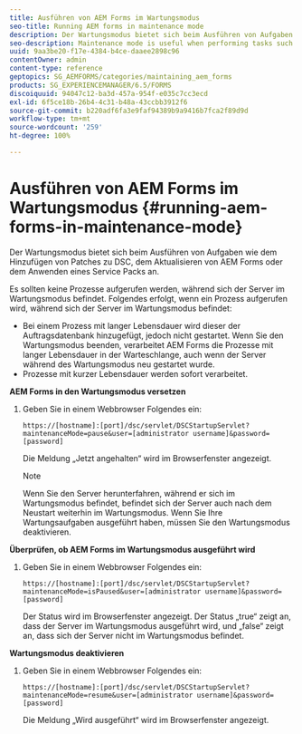 ```yaml
---
title: Ausführen von AEM Forms im Wartungsmodus
seo-title: Running AEM forms in maintenance mode
description: Der Wartungsmodus bietet sich beim Ausführen von Aufgaben wie dem Hinzufügen von Patches zu DSC, dem Aktualisieren von AEM Forms oder dem Anwenden eines Service Packs an. Erfahren Sie mehr über die Ausführung von AEM Forms im Wartungsmodus.
seo-description: Maintenance mode is useful when performing tasks such as patching a DSC, upgrading AEM forms, or applying a service pack. Learn more about running AEM forms in maintenance mode.
uuid: 9aa3be20-f17e-4384-b4ce-daaee2898c96
contentOwner: admin
content-type: reference
geptopics: SG_AEMFORMS/categories/maintaining_aem_forms
products: SG_EXPERIENCEMANAGER/6.5/FORMS
discoiquuid: 94047c12-ba3d-457a-954f-e035c7cc3ecd
exl-id: 6f5ce18b-26b4-4c31-b48a-43ccbb3912f6
source-git-commit: b220adf6fa3e9faf94389b9a9416b7fca2f89d9d
workflow-type: tm+mt
source-wordcount: '259'
ht-degree: 100%

---
```


# Ausführen von AEM Forms im Wartungsmodus {#running-aem-forms-in-maintenance-mode}

Der Wartungsmodus bietet sich beim Ausführen von Aufgaben wie dem Hinzufügen von Patches zu DSC, dem Aktualisieren von AEM Forms oder dem Anwenden eines Service Packs an.

Es sollten keine Prozesse aufgerufen werden, während sich der Server im Wartungsmodus befindet. Folgendes erfolgt, wenn ein Prozess aufgerufen wird, während sich der Server im Wartungsmodus befindet:

* Bei einem Prozess mit langer Lebensdauer wird dieser der Auftragsdatenbank hinzugefügt, jedoch nicht gestartet. Wenn Sie den Wartungsmodus beenden, verarbeitet AEM Forms die Prozesse mit langer Lebensdauer in der Warteschlange, auch wenn der Server während des Wartungsmodus neu gestartet wurde.
* Prozesse mit kurzer Lebensdauer werden sofort verarbeitet.

**AEM Forms in den Wartungsmodus versetzen**

1. Geben Sie in einem Webbrowser Folgendes ein:

   `https://[hostname]:[port]/dsc/servlet/DSCStartupServlet?maintenanceMode=pause&user=[administrator username]&password=[password]`

   Die Meldung „Jetzt angehalten“ wird im Browserfenster angezeigt.

   >[!NOTE]
   >
   >Wenn Sie den Server herunterfahren, während er sich im Wartungsmodus befindet, befindet sich der Server auch nach dem Neustart weiterhin im Wartungsmodus. Wenn Sie Ihre Wartungsaufgaben ausgeführt haben, müssen Sie den Wartungsmodus deaktivieren.

**Überprüfen, ob AEM Forms im Wartungsmodus ausgeführt wird**

1. Geben Sie in einem Webbrowser Folgendes ein:

   `https://[hostname]:[port]/dsc/servlet/DSCStartupServlet?maintenanceMode=isPaused&user=[administrator username]&password=[password]`

   Der Status wird im Browserfenster angezeigt. Der Status „true“ zeigt an, dass der Server im Wartungsmodus ausgeführt wird, und „false“ zeigt an, dass sich der Server nicht im Wartungsmodus befindet.

**Wartungsmodus deaktivieren**

1. Geben Sie in einem Webbrowser Folgendes ein:

   `https://[hostname]:[port]/dsc/servlet/DSCStartupServlet?maintenanceMode=resume&user=[administrator username]&password=[password]`

   Die Meldung „Wird ausgeführt“ wird im Browserfenster angezeigt.
